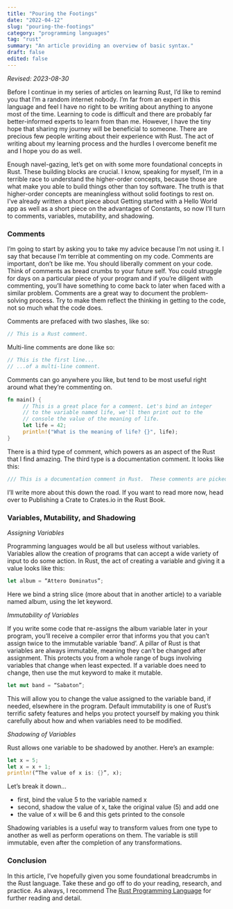 ```yaml
---
title: "Pouring the Footings"
date: "2022-04-12"
slug: "pouring-the-footings"
category: "programming languages"
tag: "rust"
summary: "An article providing an overview of basic syntax."
draft: false
edited: false
---
```


_Revised: 2023-08-30_

Before I continue in my series of articles on learning Rust, I’d like to remind you that I’m a random internet nobody. I’m far from an expert in this language and feel I have no right to be writing about anything to anyone most of the time. Learning to code is difficult and there are probably far better-informed experts to learn from than me. However, I have the tiny hope that sharing my journey will be beneficial to someone. There are precious few people writing about their experience with Rust. The act of writing about my learning process and the hurdles I overcome benefit me and I hope you do as well.

Enough navel-gazing, let’s get on with some more foundational concepts in Rust. These building blocks are crucial. I know, speaking for myself, I’m in a terrible race to understand the higher-order concepts, because those are what make you able to build things other than toy software. The truth is that higher-order concepts are meaningless without solid footings to rest on. I’ve already written a short piece about Getting started with a Hello World app as well as a short piece on the advantages of Constants, so now I’ll turn to comments, variables, mutability, and shadowing.

### Comments

I’m going to start by asking you to take my advice because I’m not using it. I say that because I’m terrible at commenting on my code. Comments are important, don’t be like me. You should liberally comment on your code. Think of comments as bread crumbs to your future self. You could struggle for days on a particular piece of your program and if you’re diligent with commenting, you’ll have something to come back to later when faced with a similar problem. Comments are a great way to document the problem-solving process. Try to make them reflect the thinking in getting to the code, not so much what the code does.

Comments are prefaced with two slashes, like so:

```rust
// This is a Rust comment.
```

Multi-line comments are done like so:

```rust
// This is the first line...
// ...of a multi-line comment.
```

Comments can go anywhere you like, but tend to be most useful right around what they’re commenting on.

```rust
fn main() {
     // This is a great place for a comment. Let's bind an integer
     // to the variable named life, we'll then print out to the
     // console the value of the meaning of life.
     let life = 42;
     println!("What is the meaning of life? {}", life);
}
```

There is a third type of comment, which powers as an aspect of the Rust that I find amazing. The third type is a documentation comment. It looks like this:

```rust
/// This is a documentation comment in Rust.  These comments are picked up by Cargo's automated documentation tool.
```

I’ll write more about this down the road. If you want to read more now, head over to Publishing a Crate to Crates.io in the Rust Book.

### Variables, Mutability, and Shadowing

_Assigning Variables_

Programming languages would be all but useless without variables. Variables allow the creation of programs that can accept a wide variety of input to do some action. In Rust, the act of creating a variable and giving it a value looks like this:

```rust
let album = “Attero Dominatus”;
```

Here we bind a string slice (more about that in another article) to a variable named album, using the let keyword.

_Immutability of Variables_

If you write some code that re-assigns the album variable later in your program, you’ll receive a compiler error that informs you that you can’t assign twice to the immutable variable ‘band’. A pillar of Rust is that variables are always immutable, meaning they can’t be changed after assignment. This protects you from a whole range of bugs involving variables that change when least expected. If a variable does need to change, then use the mut keyword to make it mutable.

```rust
let mut band = “Sabaton”;
```

This will allow you to change the value assigned to the variable band, if needed, elsewhere in the program. Default immutability is one of Rust’s terrific safety features and helps you protect yourself by making you think carefully about how and when variables need to be modified.

_Shadowing of Variables_

Rust allows one variable to be shadowed by another. Here’s an example:

```rust
let x = 5;
let x = x + 1;
println!(“The value of x is: {}”, x);
```

Let’s break it down…

- first, bind the value 5 to the variable named x
- second, shadow the value of x, take the original value (5) and add one
- the value of x will be 6 and this gets printed to the console

Shadowing variables is a useful way to transform values from one type to another as well as perform operations on them. The variable is still immutable, even after the completion of any transformations.

### Conclusion

In this article, I’ve hopefully given you some foundational breadcrumbs in the Rust language. Take these and go off to do your reading, research, and practice. As always, I recommend The [Rust Programming Language](https://doc.rust-lang.org/book/) for further reading and detail.
